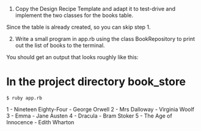 1. Copy the Design Recipe Template and adapt it to test-drive and implement the two classes for the books table. 

Since the table is already created, so you can skip step 1.

2. Write a small program in app.rb using the class BookRepository to print out the list of books to the terminal. 

You should get an output that looks roughly like this:

# In the project directory book_store

`$ ruby app.rb`

1 - Nineteen Eighty-Four - George Orwell
2 - Mrs Dalloway - Virginia Woolf
3 - Emma - Jane Austen
4 - Dracula - Bram Stoker
5 - The Age of Innocence - Edith Wharton 
